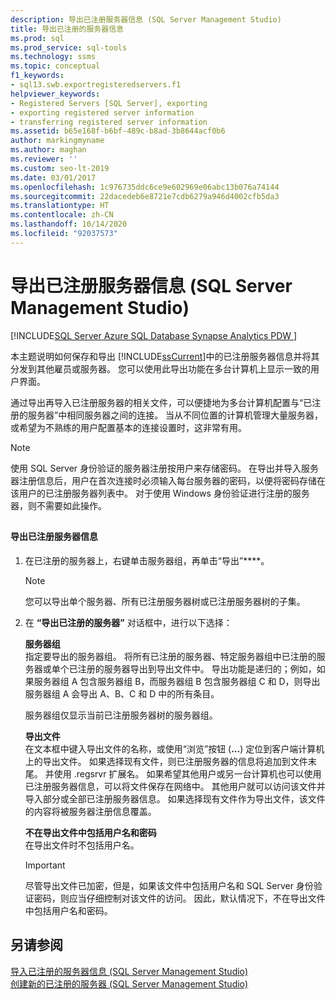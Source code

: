 ```yaml
---
description: 导出已注册服务器信息 (SQL Server Management Studio)
title: 导出已注册的服务器信息
ms.prod: sql
ms.prod_service: sql-tools
ms.technology: ssms
ms.topic: conceptual
f1_keywords:
- sql13.swb.exportregisteredservers.f1
helpviewer_keywords:
- Registered Servers [SQL Server], exporting
- exporting registered server information
- transferring registered server information
ms.assetid: b65e168f-b6bf-489c-b8ad-3b8644acf0b6
author: markingmyname
ms.author: maghan
ms.reviewer: ''
ms.custom: seo-lt-2019
ms.date: 03/01/2017
ms.openlocfilehash: 1c976735ddc6ce9e602969e06abc13b076a74144
ms.sourcegitcommit: 22dacedeb6e8721e7cdb6279a946d4002cfb5da3
ms.translationtype: HT
ms.contentlocale: zh-CN
ms.lasthandoff: 10/14/2020
ms.locfileid: "92037573"
---
```

# <a name="export-registered-server-information-sql-server-management-studio"></a>导出已注册服务器信息 (SQL Server Management Studio)

[!INCLUDE[SQL Server Azure SQL Database Synapse Analytics PDW ](../../includes/applies-to-version/sql-asdb-asdbmi-asa-pdw.md)]

本主题说明如何保存和导出 [!INCLUDE[ssCurrent](../../includes/sscurrent-md.md)]中的已注册服务器信息并将其分发到其他雇员或服务器。 您可以使用此导出功能在多台计算机上显示一致的用户界面。  
  
 通过导出再导入已注册服务器的相关文件，可以便捷地为多台计算机配置与“已注册的服务器”中相同服务器之间的连接。 当从不同位置的计算机管理大量服务器，或希望为不熟练的用户配置基本的连接设置时，这非常有用。  
  
> [!NOTE]  
>  使用 SQL Server 身份验证的服务器注册按用户来存储密码。 在导出并导入服务器注册信息后，用户在首次连接时必须输入每台服务器的密码，以便将密码存储在该用户的已注册服务器列表中。 对于使用 Windows 身份验证进行注册的服务器，则不需要如此操作。  
  
##  <a name="SSMSProcedure"></a>  
  
#### <a name="to-export-registered-server-information"></a>导出已注册服务器信息  
  
1.  在已注册的服务器上，右键单击服务器组，再单击“导出”****。  
  
    > [!NOTE]  
    >  您可以导出单个服务器、所有已注册服务器树或已注册服务器树的子集。  
  
2.  在 **“导出已注册的服务器”** 对话框中，进行以下选择：  
  
     **服务器组**  
     指定要导出的服务器组。 将所有已注册的服务器、特定服务器组中已注册的服务器或单个已注册的服务器导出到导出文件中。 导出功能是递归的；例如，如果服务器组 A 包含服务器组 B，而服务器组 B 包含服务器组 C 和 D，则导出服务器组 A 会导出 A、B、C 和 D 中的所有条目。  
  
     服务器组仅显示当前已注册服务器树的服务器组。  
  
     **导出文件**  
     在文本框中键入导出文件的名称，或使用“浏览”按钮 (**...**) 定位到客户端计算机上的导出文件。 如果选择现有文件，则已注册服务器的信息将追加到文件末尾。 并使用 .regsrvr 扩展名。 如果希望其他用户或另一台计算机也可以使用已注册服务器信息，可以将文件保存在网络中。 其他用户就可以访问该文件并导入部分或全部已注册服务器信息。 如果选择现有文件作为导出文件，该文件的内容将被服务器注册信息覆盖。  
  
     **不在导出文件中包括用户名和密码**  
     在导出文件时不包括用户名。  
  
    > [!IMPORTANT]  
    >  尽管导出文件已加密，但是，如果该文件中包括用户名和 SQL Server 身份验证密码，则应当仔细控制对该文件的访问。 因此，默认情况下，不在导出文件中包括用户名和密码。  
  
## <a name="see-also"></a>另请参阅  
 [导入已注册的服务器信息 (SQL Server Management Studio)](./import-registered-server-information-sql-server-management-studio.md)   
 [创建新的已注册的服务器 (SQL Server Management Studio)](./create-a-new-registered-server-sql-server-management-studio.md)  
  
